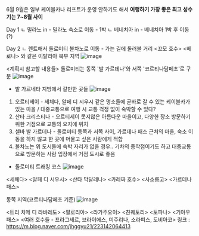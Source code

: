6월 9월은 일부 케이블카나 리프트가 운영 안하기도 해서
**여행하기 가장 좋은 최고 성수기는 7~8월 사이**

Day 1
ㄴ 밀라노 in - 밀라노 숙소로 이동 - 1박
ㄴ 베네치아 in - 베네치아 1박 후 이동 (?)

Day 2
ㄴ 렌트해서 돌로미티 볼차노로 이동 - 가는 길에 둘러볼 거리 <꼬모 호수> <베로나> 와 같은 이탈리아 북부 지역
![image](https://github.com/codebrunch/codebrunch.github.io/assets/70242287/c04ee174-5aa8-487b-881c-0de5e2631f36)

<계획시 참고할 내용들>
돌로미티는 동쪽 '발 가르데나'와 서쪽 '코르티나담페초'로 구분
![image](https://github.com/codebrunch/codebrunch.github.io/assets/70242287/2766d54d-7fa5-44f8-a516-a3317e4d540e)

- 발 가르네타 지방에서 갈만한 곳들
![image](https://github.com/codebrunch/codebrunch.github.io/assets/70242287/00362fd6-ccd0-4394-881d-e86233ed69ee)

1. 오르티세이 - 세체다, 알페 디 시우시 같은 명소들에 곧바로 갈 수 있는 케이블카가 있는 마을 / 대중교통으로 여행 시 교통 걱정 없이 숙박할 수 있다?
2. 산타 크리스티나 - 오르티세이 못지않은 아름다운 마을이고, 다양한 장소 방문하기 위한 거점으로 교통의 요지에 위치
3. 셀바 발 가르데나 - 돌로미티 동쪽과 서쪽 사이, 가르데나 패스 근처의 마을, 숙소 이동을 하지 않고 한 곳에 머물고 싶은 사람에게 적합
4. 볼차노는 위 도시들에 숙박 자리가 없을 경우.. 기차의 종착점이기도 하고 대중교통으로 방문하는 사람 입장에서 거점 도시로 좋음


- 돌로미티 트래킹 코스
![image](https://github.com/codebrunch/codebrunch.github.io/assets/70242287/ead0f9e3-2c99-408c-b4e2-51763e0ac509)

<세체다> <알페 디 시우시> <산타 막달레나> <카레짜 호수> <사소룽고> <가르데나 패스>

동쪽 지역(코르티나담페초 기준)
![image](https://github.com/codebrunch/codebrunch.github.io/assets/70242287/eeb273cf-6bc7-4577-8494-2aa4f1cc241f)

<트리 치메 디 라바레도> <팔로리아> <라가주오이> <친퀘토리> <토파나> <기아우 패스> <여러 호수들 - 프라그세르, 브라이에스, 미주리나, 소라피스, 도비아코>
링크 : https://m.blog.naver.com/jhggyu21/223142064413
